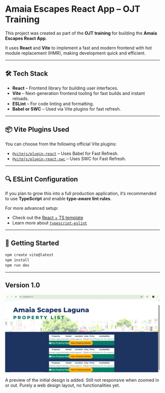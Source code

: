 # Amaia Escapes React App – OJT Training

This project was created as part of the **OJT training** for building the **Amaia Escapes React App**.

It uses **React** and **Vite** to implement a fast and modern frontend with hot module replacement (HMR), making development quick and efficient.

---

## 🛠 Tech Stack

- **React** – Frontend library for building user interfaces.
- **Vite** – Next-generation frontend tooling for fast builds and instant reloads.
- **ESLint** – For code linting and formatting.
- **Babel or SWC** – Used via Vite plugins for fast refresh.

---

## 📦 Vite Plugins Used

You can choose from the following official Vite plugins:

- [`@vitejs/plugin-react`](https://github.com/vitejs/vite-plugin-react/blob/main/packages/plugin-react) – Uses Babel for Fast Refresh.
- [`@vitejs/plugin-react-swc`](https://github.com/vitejs/vite-plugin-react/blob/main/packages/plugin-react-swc) – Uses SWC for Fast Refresh.

---

## 🔍 ESLint Configuration

If you plan to grow this into a full production application, it’s recommended to use **TypeScript** and enable **type-aware lint rules**.

For more advanced setup:
- Check out the [React + TS template](https://github.com/vitejs/vite/tree/main/packages/create-vite/template-react-ts)
- Learn more about [`typescript-eslint`](https://typescript-eslint.io)

---

## 🚀 Getting Started

```bash
npm create vite@latest
npm install
npm run dev

```
---

## Version 1.0

![App Preview](./public/web-v1.0.png)

A preview of the initial design is added. Still not responsive when zoomed in or out.
Purely a web design layout, no functionalities yet.
